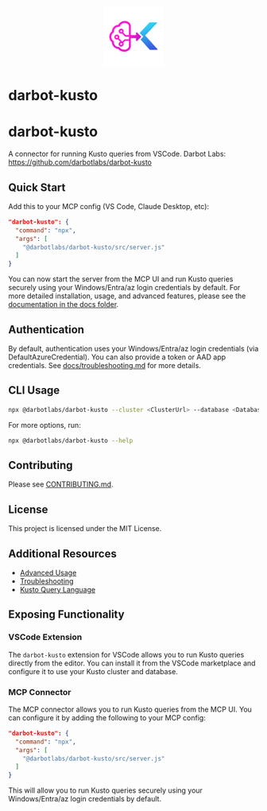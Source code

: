 <p align="center">
  <img src="logo.png" alt="darbot-kusto logo" width="120"/>
</p>

# darbot-kusto


# darbot-kusto

A connector for running Kusto queries from VSCode.
Darbot Labs: <https://github.com/darbotlabs/darbot-kusto>

## Quick Start

Add this to your MCP config (VS Code, Claude Desktop, etc):

```json
"darbot-kusto": {
  "command": "npx",
  "args": [
    "@darbotlabs/darbot-kusto/src/server.js"
  ]
}
```

You can now start the server from the MCP UI and run Kusto queries securely using your Windows/Entra/az login credentials by default.
For more detailed installation, usage, and advanced features, please see the [documentation in the docs folder](./docs/).

## Authentication

By default, authentication uses your Windows/Entra/az login credentials (via DefaultAzureCredential).
You can also provide a token or AAD app credentials. See [docs/troubleshooting.md](./docs/troubleshooting.md) for more details.

## CLI Usage

```sh
npx @darbotlabs/darbot-kusto --cluster <ClusterUrl> --database <Database> query "<Your Kusto Query>"
```

For more options, run:

```sh
npx @darbotlabs/darbot-kusto --help
```

## Contributing

Please see [CONTRIBUTING.md](./CONTRIBUTING.md).

## License

This project is licensed under the MIT License.

## Additional Resources

- [Advanced Usage](./docs/advanced.md)
- [Troubleshooting](./docs/troubleshooting.md)
- [Kusto Query Language](./src/resources/Kusto-Query-Language/README.md)

## Exposing Functionality

### VSCode Extension

The `darbot-kusto` extension for VSCode allows you to run Kusto queries directly from the editor. You can install it from the VSCode marketplace and configure it to use your Kusto cluster and database.

### MCP Connector

The MCP connector allows you to run Kusto queries from the MCP UI. You can configure it by adding the following to your MCP config:

```json
"darbot-kusto": {
  "command": "npx",
  "args": [
    "@darbotlabs/darbot-kusto/src/server.js"
  ]
}
```

This will allow you to run Kusto queries securely using your Windows/Entra/az login credentials by default.
